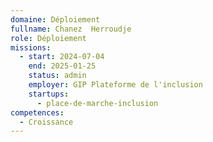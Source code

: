 ```yaml
---
domaine: Déploiement
fullname: Chanez  Herroudje
role: Déploiement
missions:
  - start: 2024-07-04
    end: 2025-01-25
    status: admin
    employer: GIP Plateforme de l'inclusion
    startups:
      - place-de-marche-inclusion
competences:
  - Croissance
---
```


